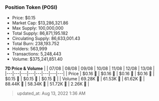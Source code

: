 
  ### Position Token (POSI)
  - Price: $0.15
  - Market Cap: $13,286,321.86
  - Max Supply: 100,000,000
  - Total Supply: 86,871,195.182
  - Circulating Supply: 86,633,001.43
  - Total Burn: 238,193.752
  - Holders: 563,999
  - Transactions: 5,248,443
  - Volume: $375,241,851.40

  **7D Price & Volume**
  | | 07&#x2F;08 | 08&#x2F;08 | 09&#x2F;08 | 10&#x2F;08 | 11&#x2F;08 | 12&#x2F;08 | 13&#x2F;08 |
  |---|---|---|---|---|---|---|---|
  | Price | $0.16 🔻 | $0.16 🚀 | $0.16 🔻 | $0.16 🚀 | $0.15 🔻 | $0.15 🔻 | $0.15 🚀 |
  | Volume | 69.28K 🚀 | 61.53K 🔻 | 61.62K 🚀 | 88.44K 🚀 | 58.34K 🔻 | 51.72K 🔻 | 2.26K 🔻 |

  > updated_at: Aug 13, 2022 1:36 AM
